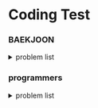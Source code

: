 # Coding Test

### BAEKJOON
<details>
<summary> problem list </summary>
<br/>

| problem number | Topic | search.. |
| --- | --- | --- |
| 10828 | 스택 | string, string::find(), vector, stoi() |
| 9093 | 단어 뒤집기 | istringstream, auto, algorithm::reverse, stack |
| 9012 | 괄호 | stack |
| 1874 | 스택수열 | stack |
| 1406 | 에디터 | list, list time complexity |
| 10845 | 큐 | deque |
| 1158 | 요세푸스 문제 | list::begin(),erase(), queue |
| 10866 | 덱 | deque |
| 17413 | 단어 뒤집기2 | string::find(),substr() |
| 10799 | 쇠막대기 | stack time complexity |
| 17298 | 오큰수 | cin.ignore(), istringstream |
| --- | --- | --- |
| 2609 | 최대공약수와 최소공배수 | Uclid algorithm, algorithm:swap() |
| 1934 | 최소공배수 |  |
| 1978 | 소수 찾기 | 에라토스테네스의 체, cmath:sqrt(), std::find |
| 1929 | 소수 구하기 | |
| --- | --- | --- |
| 11720 | 숫자의 합 | |
| 11659 | 구간 합 구하기 4 | 합배열만들기 |
| 11660 | 구간 합 구하기 5 | 2차원 vector |
| 10986 | 나머지 합 구하기 | book.., int형 범위 |
| 2018 | 수들의 합 5 | book.. |
| 1940 | 주몽 | |
| 1253 | 좋다 | |

</details>

### programmers
<details>
<summary> problem list </summary>


</details>